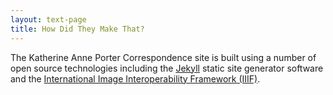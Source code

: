 ```yaml
---
layout: text-page
title: How Did They Make That?
---
```


The Katherine Anne Porter Correspondence site is built using a number of open source technologies including the [Jekyll](https://jekyllrb.com/) static site generator software and the [International Image Interoperability Framework (IIIF)](http://iiif.io/).
